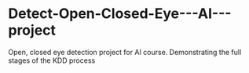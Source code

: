 # Detect-Open-Closed-Eye---AI---project
Open, closed eye detection project for AI course.
Demonstrating the full stages of the KDD process
